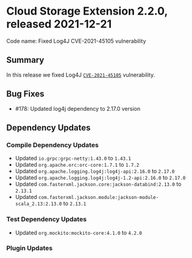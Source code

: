 # Cloud Storage Extension 2.2.0, released 2021-12-21

Code name: Fixed Log4J CVE-2021-45105 vulnerability

## Summary

In this release we fixed Log4J [`CVE-2021-45105`](https://github.com/advisories/GHSA-p6xc-xr62-6r2g) vulnerability.

## Bug Fixes

* #178: Updated log4j dependency to 2.17.0 version

## Dependency Updates

### Compile Dependency Updates

* Updated `io.grpc:grpc-netty:1.43.0` to `1.43.1`
* Updated `org.apache.orc:orc-core:1.7.1` to `1.7.2`
* Updated `org.apache.logging.log4j:log4j-api:2.16.0` to `2.17.0`
* Updated `org.apache.logging.log4j:log4j-1.2-api:2.16.0` to `2.17.0`
* Updated `com.fasterxml.jackson.core:jackson-databind:2.13.0` to `2.13.1`
* Updated `com.fasterxml.jackson.module:jackson-module-scala_2.13:2.13.0` to `2.13.1`

### Test Dependency Updates

* Updated `org.mockito:mockito-core:4.1.0` to `4.2.0`

### Plugin Updates

